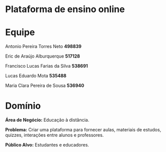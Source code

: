 # Plataforma de ensino online

# Equipe
Antonio Pereira Torres Neto         **498839**

Eric de Araújo Alburquerque           **517128**

Francisco Lucas Farias da Silva      **538691**

Lucas Eduardo Mota                   **535488**

Maria Clara Pereira de Sousa         **536940**



# **Domínio** 

  **Área de Negócio:** Educação à distância.
 
  **Problema:** Criar uma plataforma para fornecer aulas, materiais de estudos, quizzes, interações entre alunos e professores.

  **Público Alvo:** Estudantes e educadores.

